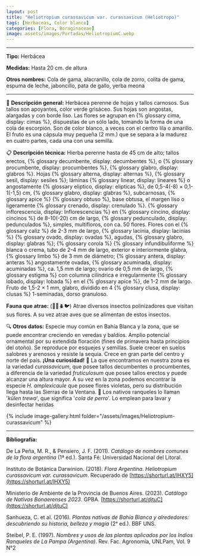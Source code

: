 ```yaml
---
layout: post
title: "Heliotropium curassavicum var. curassavicum (Heliotropo)"
tags: [Herbaceas, Color blanco]
categories: [Flora, Boraginaceae]
image: assets/images/Portadas/HeliotropiumC.webp
---
```


***

**Tipo:** Herbácea

**Medidas:** Hasta 20 cm. de altura

**Otros nombres:** Cola de gama, alacranillo, cola de zorro, colita de gama, espuma de leche, jaboncillo, pata de gallo, yerba meona

***

🌱 **Descripción general:** Herbácea perenne de hojas y tallos carnosos. Sus tallos son apoyantes, color verde grisáceo. Sus hojas son angostas, alargadas y con borde liso. Las flores se agrupan en {% glossary cima, display: cimas %}, dispuestas de un sólo lado, tomando la forma de una cola de escorpión. Son de color blanco, a veces con el centro lila o amarillo. El fruto es una cápsula muy pequeña (2 mm.) que se separa a la madurez en cuatro partes, cada una con una semilla.

📋 **Descripción técnica:** Hierba perenne hasta de 45 cm de alto; tallos erectos, {% glossary decumbente, display: decumbentes %}, o {% glossary procumbente, display: procumbentes %}, {% glossary glabro, display: glabros %}. Hojas {% glossary alterna, display: alternas %}, {% glossary sesil, display: sesiles %}; láminas {% glossary linear, display: lineares %} o angostamente {% glossary eliptico, display: elipticas %}, de 0,5-4(-8) × 0,1-1(-1,5) cm, {% glossary glabro, display: glabras %}, subcarnosas, {% glossary apice %} {% glossary obtuso %}, base obtusa, el margen liso o ligeramente {% glossary crenado, display: crenulado %}. {% glossary inflorescencia, display: Inflorescencias %} en {% glossary cincino, display: cincinos %} de 8-10(-20) cm de largo, {% glossary pedunculado, display: pedunculados %}, simples, multifloros, con ca. 50 flores. Flores con el {% glossary caliz %} de 2-3 mm de largo, {% glossary lacinia, display: lacinias %} {% glossary ovado, display: ovadas %}, agudas, {% glossary glabro, display: glabras %}; {% glossary corola %} {% glossary infundibuliforme %} blanca o crema, tubo de 2-4 mm de largo, exterior e interiormente glabra, {% glossary limbo %} de 3 mm de diámetro; {% glossary antera, display: anteras %} angostamente ovadas, {% glossary acuminada, display: acuminadas %}, ca. 1,5 mm de largo; ovario de 0,5 mm de largo, {% glossary estigma %} con columna cilíndrica e irregularmente {% glossary lobado, display: lobada %} en el {% glossary apice %}, de 1-2 mm de largo. Fruto de 1,5-2 × 1 mm, glabro, dividido en 4 {% glossary clusa, display: clusas %} 1-seminadas, dorso granuloso.

**Fauna que atrae:** (🦋🐝🪲🐦) Atrae diversos insectos polinizadores que visitan sus flores. A su vez atrae aves que se alimentan de estos insectos.

🔍 **Otros datos:** Especie muy común en Bahía Blanca y la zona, que se puede encontrar creciendo en veredas y baldíos. Amplio potencial ornamental por su extendida floración (fines de primavera hasta principios del otoño). Se reproduce por esquejes y semillas. Suele crecer en suelos salobres y arenosos y resiste la sequía. Crece en gran parte del centro y norte del país. 
**¡Una curiosidad!** 👀 La que encontramos en nuestra zona es la variedad *curassavicum*, que posee tallos decumbentes o procumbentes, a diferencia de la variedad *fruticulosum* que posee tallos erectos y puede alcanzar una altura mayor. A su vez en la zona podemos encontrar la especie *H. amplexicaule* que posee flores violetas, pero su distribución llega hasta las Sierras de la Ventana.
👀 Los nativos ranqueles lo llaman '*külen trewa*', que significa '*cola de perro*'. Lo emplean para lavar y desinfectar heridas

 {% include image-gallery.html folder="/assets/images/Heliotropium-curassavicum" %}

***

**Bibliografía:**

De La Peña, M. R., & Pensiero, J. F. (2011). *Catálogo de nombres comunes de la flora argentina* (1ª ed.). Santa Fé: Universidad Nacional del Litoral.

Instituto de Botánica Darwinion. (2018). *Flora Argentina. Heliotropium curassavicum var. curassavicum*. Recuperado de 
[https://shorturl.at/lHXY5](https://shorturl.at/lHXY5)

Ministerio de Ambiente de la Provincia de Buenos Aires. (2023). *Catálogo de Nativas Bonaerenses 2023*. GPBA. 
[https://shorturl.at/djtuC](https://shorturl.at/djtuC)

Sanhueza, C. et al. (2016). *Plantas nativas de Bahía Blanca y alrededores: descubriendo su historia, belleza y magia* (2ᵃ ed.). BBF UNS.

Steibel, P. E. (1997). *Nombres y usos de las plantas aplicados por los Indios Ranqueles de La Pampa (Argentina)*. Rev. Fac. Agronomía, UNLPam, Vol. 9 N°2